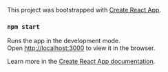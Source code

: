 This project was bootstrapped with [Create React App](https://github.com/facebook/create-react-app).


### `npm start`

Runs the app in the development mode.<br>
Open [http://localhost:3000](http://localhost:3000) to view it in the browser.

Learn more in the [Create React App documentation](https://facebook.github.io/create-react-app/docs/getting-started).
